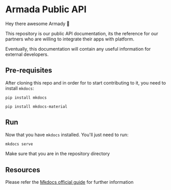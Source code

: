 # Armada Public API
Hey there awesome Armady 👋

This repository is our public API documentation, its the reference for our partners who are willing to integrate their apps with platform.

Eventually, this documentation will contain any useful information for external developers.

## Pre-requisites
After cloning this repo and in order for to start contributing to it, you need to install `mkdocs`:

```console
pip install mkdocs
```

```console
pip install mkdocs-material
```

## Run
Now that you have `mkdocs` installed. You'll just need to run:
```bash
mkdocs serve
```

Make sure that you are in the repository directory

## Resources
Please refer the [Mkdocs official guide](https://www.mkdocs.org/getting-started/#installation) for further information
